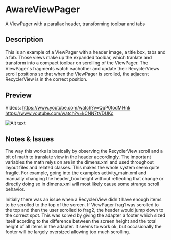 # AwareViewPager
A ViewPager with a parallax header, transforming toolbar and tabs

## Description
This is an example of a ViewPager with a header image, a title box, tabs and a fab.  Those 
views make up the expanded toolbar, which tranlate and transform into a compact toolbar on scrolling of 
the ViewPager.  The ViewPager's fragments watch eachother and update their RecyclerViews 
scroll positions so that when the ViewPager is scrolled, the adjacent RecyclerView is in the correct position.

## Preview

Videos: https://www.youtube.com/watch?v=QqP0todMHnk https://www.youtube.com/watch?v=kCNN7tVDUKc

![Alt text](https://github.com/hunterrobbert/AwareViewPager/blob/master/preview.png "Optional title")

## Notes & Issues

The way this works is basically by observing the RecyclerView scroll and a bit of math to translate view in the 
header accordingly.  The important variables the math relys on are in the dimens.xml and used throughout layout 
files and related classes.  This makes the whole system seem quite fragile.  For example, going into the examples activity_main.xml
and manually changing the header_box height without reflecting that change or directly doing so in dimens.xml will
most likely cause some strange scroll behavior.  

Initially there was an issue when a RecyclerView didn't have enough items to be scrolled to the top of the screen.  If 
ViewPager frag1 was scrolled to the top and then the user scrolled to frag2, the header would jump down to the 
correct spot. This was solved by giving the adapter a footer which sized itself acording to the difference 
between the screen height and the total height of all items in the adapter. It seems to work ok, but occasionally the footer 
will be largely oversized allowing too much scrolling.  


